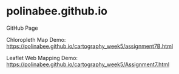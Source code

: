 # polinabee.github.io
GitHub Page

Chloropleth Map Demo:
https://polinabee.github.io/cartography_week5/assignment7B.html

Leaflet Web Mapping Demo:
https://polinabee.github.io/cartography_week5/Assignment7.html
